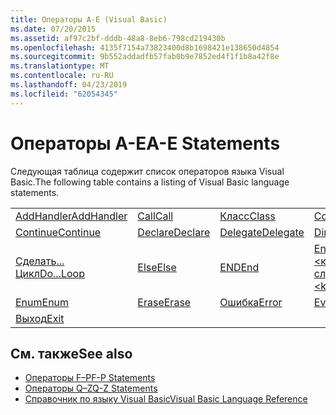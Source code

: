 ```yaml
---
title: Операторы A-E (Visual Basic)
ms.date: 07/20/2015
ms.assetid: af97c2bf-dddb-48a8-8eb6-798cd219430b
ms.openlocfilehash: 4135f7154a73823400d8b1698421e138650d4854
ms.sourcegitcommit: 9b552addadfb57fab0b9e7852ed4f1f1b8a42f8e
ms.translationtype: MT
ms.contentlocale: ru-RU
ms.lasthandoff: 04/23/2019
ms.locfileid: "62054345"
---
```

# <a name="a-e-statements"></a><span data-ttu-id="f2b29-102">Операторы A-E</span><span class="sxs-lookup"><span data-stu-id="f2b29-102">A-E Statements</span></span>
<span data-ttu-id="f2b29-103">Следующая таблица содержит список операторов языка Visual Basic.</span><span class="sxs-lookup"><span data-stu-id="f2b29-103">The following table contains a listing of Visual Basic language statements.</span></span>  
  
|||||  
|---|---|---|---|  
|[<span data-ttu-id="f2b29-104">AddHandler</span><span class="sxs-lookup"><span data-stu-id="f2b29-104">AddHandler</span></span>](../../../visual-basic/language-reference/statements/addhandler-statement.md)|[<span data-ttu-id="f2b29-105">Call</span><span class="sxs-lookup"><span data-stu-id="f2b29-105">Call</span></span>](../../../visual-basic/language-reference/statements/call-statement.md)|[<span data-ttu-id="f2b29-106">Класс</span><span class="sxs-lookup"><span data-stu-id="f2b29-106">Class</span></span>](../../../visual-basic/language-reference/statements/class-statement.md)|[<span data-ttu-id="f2b29-107">Const</span><span class="sxs-lookup"><span data-stu-id="f2b29-107">Const</span></span>](../../../visual-basic/language-reference/statements/const-statement.md)|  
|[<span data-ttu-id="f2b29-108">Continue</span><span class="sxs-lookup"><span data-stu-id="f2b29-108">Continue</span></span>](../../../visual-basic/language-reference/statements/continue-statement.md)|[<span data-ttu-id="f2b29-109">Declare</span><span class="sxs-lookup"><span data-stu-id="f2b29-109">Declare</span></span>](../../../visual-basic/language-reference/statements/declare-statement.md)|[<span data-ttu-id="f2b29-110">Delegate</span><span class="sxs-lookup"><span data-stu-id="f2b29-110">Delegate</span></span>](../../../visual-basic/language-reference/statements/delegate-statement.md)|[<span data-ttu-id="f2b29-111">Dim</span><span class="sxs-lookup"><span data-stu-id="f2b29-111">Dim</span></span>](../../../visual-basic/language-reference/statements/dim-statement.md)|  
|[<span data-ttu-id="f2b29-112">Сделать... Цикл</span><span class="sxs-lookup"><span data-stu-id="f2b29-112">Do...Loop</span></span>](../../../visual-basic/language-reference/statements/do-loop-statement.md)|[<span data-ttu-id="f2b29-113">Else</span><span class="sxs-lookup"><span data-stu-id="f2b29-113">Else</span></span>](../../../visual-basic/language-reference/statements/else-statement.md)|[<span data-ttu-id="f2b29-114">END</span><span class="sxs-lookup"><span data-stu-id="f2b29-114">End</span></span>](../../../visual-basic/language-reference/statements/end-statement.md)|[<span data-ttu-id="f2b29-115">End \<ключевое слово></span><span class="sxs-lookup"><span data-stu-id="f2b29-115">End \<keyword></span></span>](../../../visual-basic/language-reference/statements/end-keyword-statement.md)|  
|[<span data-ttu-id="f2b29-116">Enum</span><span class="sxs-lookup"><span data-stu-id="f2b29-116">Enum</span></span>](../../../visual-basic/language-reference/statements/enum-statement.md)|[<span data-ttu-id="f2b29-117">Erase</span><span class="sxs-lookup"><span data-stu-id="f2b29-117">Erase</span></span>](../../../visual-basic/language-reference/statements/erase-statement.md)|[<span data-ttu-id="f2b29-118">Ошибка</span><span class="sxs-lookup"><span data-stu-id="f2b29-118">Error</span></span>](../../../visual-basic/language-reference/statements/error-statement.md)|[<span data-ttu-id="f2b29-119">Event</span><span class="sxs-lookup"><span data-stu-id="f2b29-119">Event</span></span>](../../../visual-basic/language-reference/statements/event-statement.md)|  
|[<span data-ttu-id="f2b29-120">Выход</span><span class="sxs-lookup"><span data-stu-id="f2b29-120">Exit</span></span>](../../../visual-basic/language-reference/statements/exit-statement.md)||||  
  
## <a name="see-also"></a><span data-ttu-id="f2b29-121">См. также</span><span class="sxs-lookup"><span data-stu-id="f2b29-121">See also</span></span>

- [<span data-ttu-id="f2b29-122">Операторы F–P</span><span class="sxs-lookup"><span data-stu-id="f2b29-122">F-P Statements</span></span>](../../../visual-basic/language-reference/statements/f-p-statements.md)
- [<span data-ttu-id="f2b29-123">Операторы Q–Z</span><span class="sxs-lookup"><span data-stu-id="f2b29-123">Q-Z Statements</span></span>](../../../visual-basic/language-reference/statements/q-z-statements.md)
- [<span data-ttu-id="f2b29-124">Справочник по языку Visual Basic</span><span class="sxs-lookup"><span data-stu-id="f2b29-124">Visual Basic Language Reference</span></span>](../../../visual-basic/language-reference/index.md)

